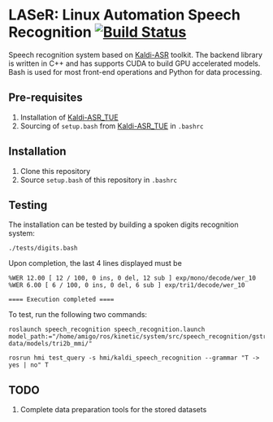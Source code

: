 # LASeR: Linux Automation Speech Recognition [![Build Status](https://travis-ci.org/tue-robotics/speech_recognition.svg?branch=master)](https://travis-ci.org/tue-robotics/speech_recognition)
Speech recognition system based on [Kaldi-ASR](http://kaldi-asr.org/) toolkit. The backend library is written in C++ and has supports CUDA to build GPU accelerated models. Bash is used for most front-end operations and Python for data processing.

## Pre-requisites
1. Installation of [Kaldi-ASR_TUE](https://github.com/tue-robotics/kaldi)
2. Sourcing of ```setup.bash``` from [Kaldi-ASR_TUE](https://github.com/tue-robotics/kaldi) in ```.bashrc```

## Installation
1. Clone this repository
2. Source ```setup.bash``` of this repository in ```.bashrc```

## Testing
The installation can be tested by building a spoken digits recognition system:
```
./tests/digits.bash
```

Upon completion, the last 4 lines displayed must be
```
%WER 12.00 [ 12 / 100, 0 ins, 0 del, 12 sub ] exp/mono/decode/wer_10
%WER 6.00 [ 6 / 100, 0 ins, 0 del, 6 sub ] exp/tri1/decode/wer_10

==== Execution completed ====
```

To test, run the following two commands:
```
roslaunch speech_recognition speech_recognition.launch model_path:="/home/amigo/ros/kinetic/system/src/speech_recognition/gstreamer_live_spr/online-data/models/tri2b_mmi/"
```
```
rosrun hmi test_query -s hmi/kaldi_speech_recognition --grammar "T -> yes | no" T
```

## TODO
1. Complete data preparation tools for the stored datasets

